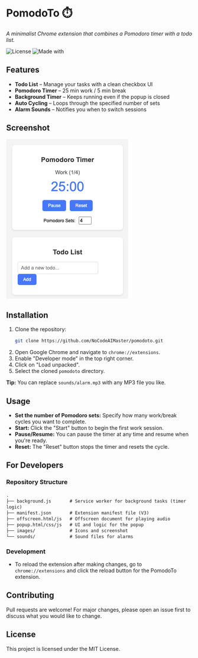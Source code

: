 # PomodoTo ⏱️
*A minimalist Chrome extension that combines a Pomodoro timer with a todo list.*

![License](https://img.shields.io/badge/license-MIT-blue.svg)
![Made with](https://img.shields.io/badge/Made%20with-Gemini%20%E2%9D%A4-red)

## Features
- **Todo List** – Manage your tasks with a clean checkbox UI
- **Pomodoro Timer** – 25 min work / 5 min break
- **Background Timer** – Keeps running even if the popup is closed
- **Auto Cycling** – Loops through the specified number of sets
- **Alarm Sounds** – Notifies you when to switch sessions

## Screenshot
![PomodoTo Screenshot](images/screenshot.png)

## Installation
1. Clone the repository:
   ```bash
   git clone https://github.com/NoCodeAIMaster/pomodoto.git
   ```
2. Open Google Chrome and navigate to `chrome://extensions`.
3. Enable "Developer mode" in the top right corner.
4. Click on "Load unpacked".
5. Select the cloned `pomodoto` directory.

**Tip:** You can replace `sounds/alarm.mp3` with any MP3 file you like.

## Usage
- **Set the number of Pomodoro sets:** Specify how many work/break cycles you want to complete.
- **Start:** Click the "Start" button to begin the first work session.
- **Pause/Resume:** You can pause the timer at any time and resume when you're ready.
- **Reset:** The "Reset" button stops the timer and resets the cycle.

## For Developers

### Repository Structure
```
.
├── background.js       # Service worker for background tasks (timer logic)
├── manifest.json       # Extension manifest file (V3)
├── offscreen.html/js   # Offscreen document for playing audio
├── popup.html/css/js   # UI and logic for the popup
├── images/             # Icons and screenshot
└── sounds/             # Sound files for alarms
```

### Development
- To reload the extension after making changes, go to `chrome://extensions` and click the reload button for the PomodoTo extension.

## Contributing
Pull requests are welcome! For major changes, please open an issue first to discuss what you would like to change.

## License
This project is licensed under the MIT License.
